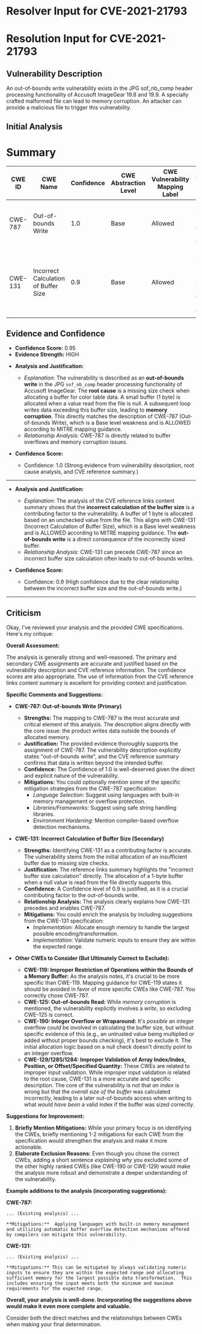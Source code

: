 # Resolver Input for CVE-2021-21793

# Resolution Input for CVE-2021-21793

## Vulnerability Description
An out-of-bounds write vulnerability exists in the JPG sof_nb_comp header processing functionality of Accusoft ImageGear 19.8 and 19.9. A specially crafted malformed file can lead to memory corruption. An attacker can provide a malicious file to trigger this vulnerability.

## Initial Analysis
# Summary
| CWE ID | CWE Name | Confidence | CWE Abstraction Level | CWE Vulnerability Mapping Label | CWE-Vulnerability Mapping Notes |
|---|---|---|---|---|---|
| CWE-787 | Out-of-bounds Write | 1.0 | Base | Allowed | Primary CWE. The root cause is an out-of-bounds write. |
| CWE-131 | Incorrect Calculation of Buffer Size | 0.9 | Base | Allowed | Secondary CWE. The buffer size is incorrectly calculated, leading to the out-of-bounds write. |

## Evidence and Confidence

*   **Confidence Score:** 0.95
*   **Evidence Strength:** HIGH

- **Analysis and Justification:**  
  - *Explanation:* The vulnerability is described as an **out-of-bounds write** in the JPG `sof_nb_comp` header processing functionality of Accusoft ImageGear. The **root cause** is a missing size check when allocating a buffer for color table data. A small buffer (1 byte) is allocated when a value read from the file is null. A subsequent loop writes data exceeding this buffer size, leading to **memory corruption**. This directly matches the description of CWE-787 (Out-of-bounds Write), which is a Base level weakness and is ALLOWED according to MITRE mapping guidance.
  - *Relationship Analysis:* CWE-787 is directly related to buffer overflows and memory corruption issues.

- **Confidence Score:**
  - Confidence: 1.0 (Strong evidence from vulnerability description, root cause analysis, and CVE reference summary.)

---

- **Analysis and Justification:**  
  - *Explanation:* The analysis of the CVE reference links content summary shows that the **incorrect calculation of the buffer size** is a contributing factor to the vulnerability. A buffer of 1 byte is allocated based on an unchecked value from the file. This aligns with CWE-131 (Incorrect Calculation of Buffer Size), which is a Base level weakness and is ALLOWED according to MITRE mapping guidance. The **out-of-bounds write** is a direct consequence of the incorrectly sized buffer.
  - *Relationship Analysis:* CWE-131 can precede CWE-787 since an incorrect buffer size calculation often leads to out-of-bounds writes.

- **Confidence Score:**
  - Confidence: 0.9 (High confidence due to the clear relationship between the incorrect buffer size and the out-of-bounds write.)

---

## Criticism
Okay, I've reviewed your analysis and the provided CWE specifications. Here's my critique:

**Overall Assessment:**

The analysis is generally strong and well-reasoned. The primary and secondary CWE assignments are accurate and justified based on the vulnerability description and CVE reference information. The confidence scores are also appropriate. The use of information from the CVE reference links content summary is excellent for providing context and justification.

**Specific Comments and Suggestions:**

*   **CWE-787: Out-of-bounds Write (Primary)**

    *   **Strengths:** The mapping to CWE-787 is the most accurate and critical element of this analysis. The description aligns directly with the core issue: the product writes data outside the bounds of allocated memory.
    *   **Justification:** The provided evidence thoroughly supports the assignment of CWE-787. The vulnerability description explicitly states "out-of-bounds write", and the CVE reference summary confirms that data is written beyond the intended buffer.
    *   **Confidence:** The Confidence of 1.0 is well-deserved given the direct and explicit nature of the vulnerability.
    *   **Mitigations:** You could optionally mention some of the specific mitigation strategies from the CWE-787 specification:
        *   *Language Selection:* Suggest using languages with built-in memory management or overflow protection.
        *   *Libraries/Frameworks:* Suggest using safe string handling libraries.
        *   *Environment Hardening:* Mention compiler-based overflow detection mechanisms.

*   **CWE-131: Incorrect Calculation of Buffer Size (Secondary)**

    *   **Strengths:** Identifying CWE-131 as a contributing factor is accurate. The vulnerability stems from the initial allocation of an insufficient buffer due to missing size checks.
    *   **Justification:** The reference links summary highlights the "incorrect buffer size calculation" directly. The allocation of a 1-byte buffer when a null value is read from the file directly supports this.
    *   **Confidence:** A Confidence level of 0.9 is justified, as it is a crucial contributing factor to the out-of-bounds write.
     *   **Relationship Analysis:** The analysis clearly explains how CWE-131 precedes and enables CWE-787.
    *   **Mitigations:** You could enrich the analysis by including suggestions from the CWE-131 specification:
        *   *Implementation:* Allocate enough memory to handle the largest possible encoding/transformation.
        *   *Implementation:* Validate numeric inputs to ensure they are within the expected range.

*   **Other CWEs to Consider (But Ultimately Correct to Exclude):**

    *   **CWE-119: Improper Restriction of Operations within the Bounds of a Memory Buffer:** As the analysis notes, it's crucial to be more specific than CWE-119.  Mapping guidance for CWE-119 states it should be avoided in favor of more specific CWEs like CWE-787. You correctly chose CWE-787.
    *   **CWE-125: Out-of-bounds Read:** While *memory corruption* is mentioned, the vulnerability explicitly involves a *write*, so excluding CWE-125 is correct.
    *   **CWE-190: Integer Overflow or Wraparound:** It's *possible* an integer overflow *could* be involved in calculating the buffer size, but without specific evidence of this (e.g., an untrusted value being multiplied or added without proper bounds checking), it's best to exclude it. The initial allocation logic based on a null check doesn't directly point to an integer overflow.
    *   **CWE-129/1285/1284: Improper Validation of Array Index/Index, Position, or Offset/Specified Quantity:** These CWEs are related to improper input validation. While improper input validation *is* related to the root cause, CWE-131 is a more accurate and specific description. The core of the vulnerability is not that *an index* is wrong but that the *overall size of the buffer* was calculated incorrectly, leading to a later out-of-bounds access when writing to what *would have been* a valid index if the buffer was sized correctly.

**Suggestions for Improvement:**

1.  **Briefly Mention Mitigations:** While your primary focus is on identifying the CWEs, briefly mentioning 1-2 mitigations for each CWE from the specification would strengthen the analysis and make it more actionable.
2.  **Elaborate Exclusion Reasons:** Even though you chose the correct CWEs, adding a short sentence *explaining why* you excluded some of the other highly ranked CWEs (like CWE-190 or CWE-129) would make the analysis more robust and demonstrate a deeper understanding of the vulnerability.

**Example additions to the analysis (incorporating suggestions):**

**CWE-787:**

```
... (Existing analysis) ...

**Mitigations:**  Applying languages with built-in memory management and utilizing automatic buffer overflow detection mechanisms offered by compilers can mitigate this vulnerability.
```

**CWE-131:**

```
... (Existing analysis) ...

**Mitigations:** This can be mitigated by always validating numeric inputs to ensure they are within the expected range and allocating sufficient memory for the largest possible data transformation.  This includes ensuring the input meets both the minimum and maximum requirements for the expected range.
```

**Overall, your analysis is well-done. Incorporating the suggestions above would make it even more complete and valuable.**

Consider both the direct matches and the relationships between CWEs
when making your final determination.
        